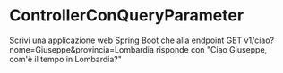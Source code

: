 # ControllerConQueryParameter
Scrivi una applicazione web Spring Boot che alla endpoint GET v1/ciao?nome=Giuseppe&provincia=Lombardia risponde con "Ciao Giuseppe, com'è il tempo in Lombardia?"
